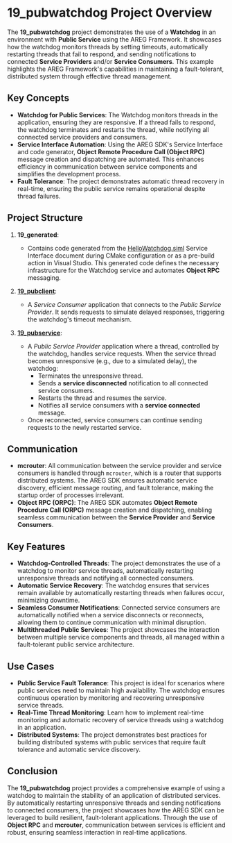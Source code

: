 # 19_pubwatchdog Project Overview

The **19_pubwatchdog** project demonstrates the use of a **Watchdog** in an environment with **Public Service** using the AREG Framework. It showcases how the watchdog monitors threads by setting timeouts, automatically restarting threads that fail to respond, and sending notifications to connected **Service Providers** and/or **Service Consumers**. This example highlights the AREG Framework's capabilities in maintaining a fault-tolerant, distributed system through effective thread management.

## Key Concepts

- **Watchdog for Public Services**: The Watchdog monitors threads in the application, ensuring they are responsive. If a thread fails to respond, the watchdog terminates and restarts the thread, while notifying all connected service providers and consumers.
- **Service Interface Automation**: Using the AREG SDK's Service Interface and code generator, **Object Remote Procedure Call (Object RPC)** message creation and dispatching are automated. This enhances efficiency in communication between service components and simplifies the development process.
- **Fault Tolerance**: The project demonstrates automatic thread recovery in real-time, ensuring the public service remains operational despite thread failures.

## Project Structure

1. **19_generated**:
   - Contains code generated from the [HelloWatchdog.siml](./res/HelloWatchdog.siml) Service Interface document during CMake configuration or as a pre-build action in Visual Studio. This generated code defines the necessary infrastructure for the Watchdog service and automates **Object RPC** messaging.

2. **[19_pubclient](./pubclient/)**:
   - A *Service Consumer* application that connects to the *Public Service Provider*. It sends requests to simulate delayed responses, triggering the watchdog's timeout mechanism.

3. **[19_pubservice](./pubservice/)**:
   - A *Public Service Provider* application where a thread, controlled by the watchdog, handles service requests. When the service thread becomes unresponsive (e.g., due to a simulated delay), the watchdog:
     - Terminates the unresponsive thread.
     - Sends a **service disconnected** notification to all connected service consumers.
     - Restarts the thread and resumes the service.
     - Notifies all service consumers with a **service connected** message.
   - Once reconnected, service consumers can continue sending requests to the newly restarted service.

## Communication

- **mcrouter**: All communication between the service provider and service consumers is handled through `mcrouter`, which is a router that supports distributed systems. The AREG SDK ensures automatic service discovery, efficient message routing, and fault tolerance, making the startup order of processes irrelevant.
- **Object RPC (ORPC)**: The AREG SDK automates **Object Remote Procedure Call (ORPC)** message creation and dispatching, enabling seamless communication between the **Service Provider** and **Service Consumers**.

## Key Features

- **Watchdog-Controlled Threads**: The project demonstrates the use of a watchdog to monitor service threads, automatically restarting unresponsive threads and notifying all connected consumers.
- **Automatic Service Recovery**: The watchdog ensures that services remain available by automatically restarting threads when failures occur, minimizing downtime.
- **Seamless Consumer Notifications**: Connected service consumers are automatically notified when a service disconnects or reconnects, allowing them to continue communication with minimal disruption.
- **Multithreaded Public Services**: The project showcases the interaction between multiple service components and threads, all managed within a fault-tolerant public service architecture.

## Use Cases

- **Public Service Fault Tolerance**: This project is ideal for scenarios where public services need to maintain high availability. The watchdog ensures continuous operation by monitoring and recovering unresponsive service threads.
- **Real-Time Thread Monitoring**: Learn how to implement real-time monitoring and automatic recovery of service threads using a watchdog in an application.
- **Distributed Systems**: The project demonstrates best practices for building distributed systems with public services that require fault tolerance and automatic service discovery.

## Conclusion

The **19_pubwatchdog** project provides a comprehensive example of using a watchdog to maintain the stability of an application of distributed services. By automatically restarting unresponsive threads and sending notifications to connected consumers, the project showcases how the AREG SDK can be leveraged to build resilient, fault-tolerant applications. Through the use of **Object RPC** and **mcrouter**, communication between services is efficient and robust, ensuring seamless interaction in real-time applications.
